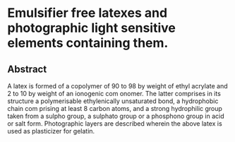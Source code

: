 # Emulsifier free latexes and photographic light sensitive elements containing them.

## Abstract
A latex is formed of a copolymer of 90 to 98 by weight of ethyl acrylate and 2 to 10 by weight of an ionogenic com onomer. The latter comprises in its structure a polymerisable ethylenically unsaturated bond, a hydrophobic chain com prising at least 8 carbon atoms, and a strong hydrophilic group taken from a sulpho group, a sulphato group or a phosphono group in acid or salt form. Photographic layers are described wherein the above latex is used as plasticizer for gelatin.